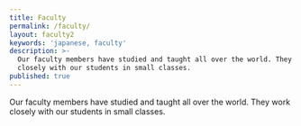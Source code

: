 ```yaml
---
title: Faculty
permalink: /faculty/
layout: faculty2
keywords: 'japanese, faculty'
description: >-
  Our faculty members have studied and taught all over the world. They work
  closely with our students in small classes.
published: true
---
```

Our faculty members have studied and taught all over the world. They work closely with our students in small classes.
